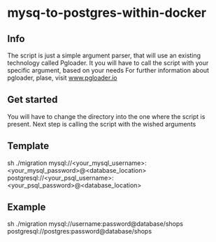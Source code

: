 # mysq-to-postgres-within-docker

## Info
The script is just a simple argument parser, that will use an existing technology called Pgloader.
It you will have to call the script with your specific argument, based on your needs
For further information about pgloader, plase, visit www.pgloader.io

## Get started
You will have to change the directory into the one where the script is present.
Next step is calling the script with the wished arguments

## Template
sh ./migration mysql://<your_mysql_username>:<your_mysql_password>@<database_location> postgresql://<your_psql_username>:<your_psql_password>@<database_location>

## Example
sh ./migration mysql://username:password@database/shops postgresql://postgres:password@database/shops
